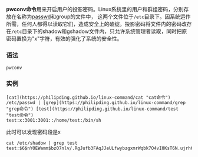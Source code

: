 **pwconv命令**用来开启用户的投影密码。Linux系统里的用户和群组密码，分别存放在名称为[passwd](https://philipding.github.io/linux-command/passwd "passwd命令")和group的文件中， 这两个文件位于`/etc`目录下。因系统运作所需，任何人都得以读取它们，造成安全上的破绽。投影密码将文件内的密码改存在`/etc`目录下的shadow和gshadow文件内，只允许系统管理者读取，同时把原密码置换为"x"字符，有效的强化了系统的安全性。

### 语法  

```
pwconv
```

### 实例  

```
[cat](https://philipding.github.io/linux-command/cat "cat命令") /etc/passwd | [grep](https://philipding.github.io/linux-command/grep "grep命令") [test](https://philipding.github.io/linux-command/test "test命令")
test:x:3001:3001::/home/test:/bin/sh
```

此时可以发现密码段是x

```
cat /etc/shadow | grep test
test:$6$nYOEWamm$bz07nlv/.RgJufb3FAqJJeULfwybzgxmrWqbk7O4vI0KsT6N.ujrh6dDIUcAJdfjksyuyAFDPIngZeD3cgcf.0:15022:0:99999:7:::
```
